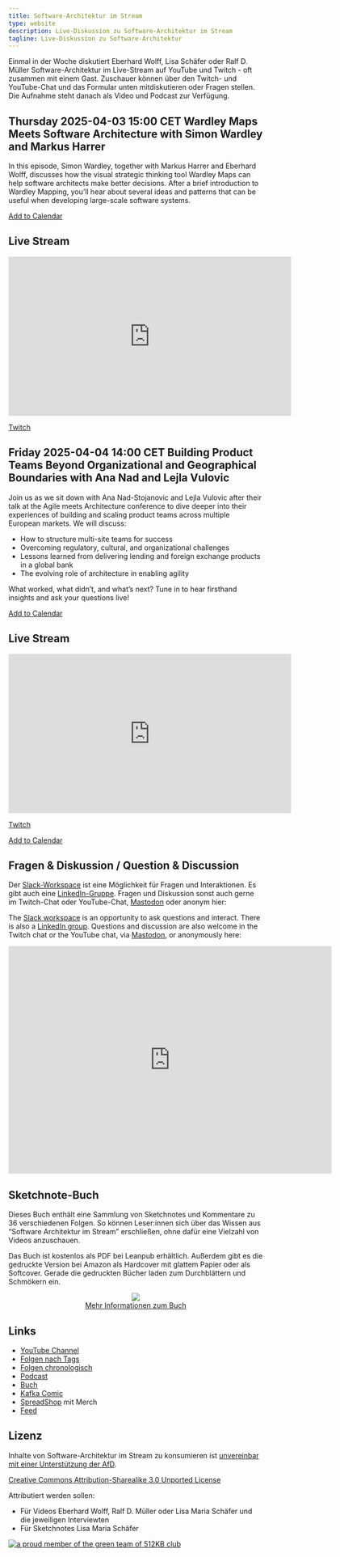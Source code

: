 ```yaml
---
title: Software-Architektur im Stream
type: website
description: Live-Diskussion zu Software-Architektur im Stream
tagline: Live-Diskussion zu Software-Architektur
---
```


Einmal in der Woche diskutiert Eberhard Wolff, Lisa Schäfer oder Ralf
D. Müller
Software-Architektur im
Live-Stream auf YouTube und Twitch - oft zusammen mit einem
Gast. Zuschauer können über den Twitch- und YouTube-Chat und
das Formular unten mitdiskutieren oder Fragen
stellen. 
Die Aufnahme steht danach als Video und Podcast zur Verfügung.

## Thursday 2025-04-03 15:00 CET Wardley Maps Meets Software Architecture with Simon Wardley and Markus Harrer

In this episode, Simon Wardley, together with Markus Harrer and
Eberhard Wolff, discusses how the visual strategic thinking tool
Wardley Maps can help software architects make better decisions. After
a brief introduction to Wardley Mapping, you’ll hear about several
ideas and patterns that can be useful when developing large-scale
software systems.

[Add to Calendar](stream.ics)

## Live Stream

<center>
<div class="embed-container"> <iframe width="560" height="315"
	src="https://www.youtube-nocookie.com/embed/12PF8II1RZs"
	frameborder="0" allow="accelerometer; autoplay; clipboard-write;
	encrypted-media; gyroscope; picture-in-picture fullscreen"
	></iframe>
</div>
</center>

[Twitch](https://www.twitch.tv/ebrwolff)

## Friday 2025-04-04 14:00 CET Building Product Teams Beyond Organizational and Geographical Boundaries with Ana Nad and Lejla Vulovic

Join us as we sit down with Ana Nad-Stojanovic and Lejla Vulovic after their talk at the Agile meets Architecture conference to dive deeper into their experiences of building and scaling product teams across multiple European markets. We will discuss:

* How to structure multi-site teams for success
* Overcoming regulatory, cultural, and organizational challenges
* Lessons learned from delivering lending and foreign exchange products in a global bank
* The evolving role of architecture in enabling agility

What worked, what didn’t, and what’s next? Tune in to hear firsthand insights and ask your questions live!

[Add to Calendar](stream1.ics)

## Live Stream

<center>
<div class="embed-container"> <iframe width="560" height="315"
	src="https://www.youtube-nocookie.com/embed/WD5GVAN_zvE"
	frameborder="0" allow="accelerometer; autoplay; clipboard-write;
	encrypted-media; gyroscope; picture-in-picture fullscreen"
	></iframe>
</div>
</center>

[Twitch](https://www.twitch.tv/ebrwolff)

[Add to Calendar](termin1.ics)

## Fragen & Diskussion  / Question & Discussion

Der [Slack-Workspace](https://join.slack.com/t/softwarearchi-z7a7941/shared_invite/zt-1tulnbk2p-RfGUvFstUIqywdZFU3MhAw) ist eine Möglichkeit für Fragen und
Interaktionen.
Es gibt auch eine
[LinkedIn-Gruppe](https://www.linkedin.com/groups/12879027/).
Fragen und Diskussion sonst auch gerne im Twitch-Chat oder
YouTube-Chat, 
[Mastodon](https://mastodon.social/web/@ewolff) oder anonym
hier:

The [Slack workspace](https://join.slack.com/t/softwarearchi-z7a7941/shared_invite/zt-1tulnbk2p-RfGUvFstUIqywdZFU3MhAw) is an opportunity to ask questions and
interact.
There is also a [LinkedIn
group](https://www.linkedin.com/groups/12879027/).
Questions and discussion are also welcome in the Twitch chat or the
YouTube chat, via
[Mastodon](https://mastodon.social/web/@ewolff), or
anonymously here:

<div class="embed-container">
<div class="ratio4x3">
<iframe
src="https://docs.google.com/forms/d/e/1FAIpQLSf0xIZkNG_wRJ0IiobVcO3Z-q3dQMcwYTww0wgiWCupZCKM4A/viewform?embedded=true"
width="640" height="450" frameborder="0" marginheight="0"
marginwidth="0">Loading…</iframe>
</div>
</div>

## Sketchnote-Buch

Dieses Buch enthält eine Sammlung von Sketchnotes und Kommentare zu 36
verschiedenen Folgen. So können Leser:innen sich über das Wissen aus
“Software Architektur im Stream” erschließen, ohne dafür eine Vielzahl
von Videos anzuschauen.

Das Buch ist kostenlos als PDF bei Leanpub erhältlich. Außerdem gibt
es die gedruckte Version bei Amazon als Hardcover mit glattem Papier
oder als Softcover. Gerade die gedruckten Bücher laden zum
Durchblättern und Schmökern ein. 

<center>

<a href="sketchnote-buch"> <img
src="sketchnote-buch.jpg" /> <br /> Mehr Informationen zum Buch</a>

</center>

## Links

* [YouTube Channel](https://www.youtube.com/user/ewolff/)
* [Folgen nach Tags](tags.html)
* [Folgen chronologisch](chronologisch.html)
* [Podcast](podcast.html)
* [Buch](/sketchnote-buch)
* [Kafka Comic](/kafka-comic)
* [SpreadShop](https://software-architektur-im-stream.myspreadshop.de/)
  mit Merch
* [Feed](feed.xml)

## Lizenz

Inhalte von Software-Architektur im Stream zu konsumieren ist
[unvereinbar mit einer Unterstützung der AfD](/2024/01/22/folge198.html).

[Creative Commons Attribution-Sharealike 3.0 Unported
License](http://creativecommons.org/licenses/by-sa/3.0/)

Attributiert werden sollen:

* Für Videos Eberhard Wolff, Ralf D. Müller oder Lisa Maria Schäfer und die jeweiligen Interviewten
* Für Sketchnotes Lisa Maria Schäfer

<a rel="me" href="https://mastodon.social/@ewolff"></a>

<a href="https://512kb.club"><img src="https://512kb.club/assets/images/green-team.svg"
alt="a proud member of the green team of 512KB club" /></a>
